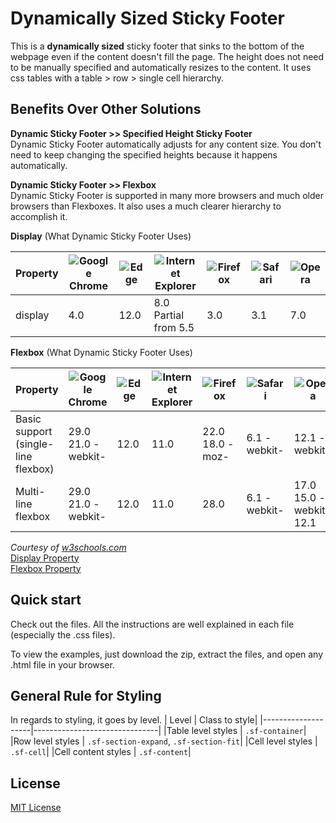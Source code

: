 Dynamically Sized Sticky Footer
===============================
This is a **dynamically sized** sticky footer that sinks to the bottom of the webpage even if the content doesn't fill the page.
The height does not need to be manually specified and automatically resizes to the content.
It uses css tables with a table > row > single cell hierarchy.

Benefits Over Other Solutions
-----------------------------
**Dynamic Sticky Footer >> Specified Height Sticky Footer**  
Dynamic Sticky Footer automatically adjusts for any content size. You don't need to keep changing the specified heights because it happens automatically.

**Dynamic Sticky Footer >> Flexbox**  
Dynamic Sticky Footer is supported in many more browsers and much older browsers than Flexboxes. It also uses a much clearer hierarchy to accomplish it.

**Display** (What Dynamic Sticky Footer Uses)  

|Property | ![Google Chrome](http://www.w3schools.com/images/compatible_chrome.gif) | ![Edge](http://www.w3schools.com/images/compatible_edge.gif)| ![Internet Explorer](http://www.w3schools.com/images/compatible_ie.gif) | ![Firefox](http://www.w3schools.com/images/compatible_firefox.gif)| ![Safari](http://www.w3schools.com/images/compatible_safari.gif) | ![Opera](http://www.w3schools.com/images/compatible_opera.gif)|
| --- | --- | --- | --- | --- | --- | --- |
|display | 4.0 | 12.0 | 8.0<br>Partial from 5.5 | 3.0 | 3.1 | 7.0|

**Flexbox** (What Dynamic Sticky Footer Uses)  

|Property | ![Google Chrome](http://www.w3schools.com/images/compatible_chrome.gif) | ![Edge](http://www.w3schools.com/images/compatible_edge.gif)| ![Internet Explorer](http://www.w3schools.com/images/compatible_ie.gif) | ![Firefox](http://www.w3schools.com/images/compatible_firefox.gif)| ![Safari](http://www.w3schools.com/images/compatible_safari.gif) | ![Opera](http://www.w3schools.com/images/compatible_opera.gif)|
| --- | --- | --- | --- | --- | --- | --- |
|Basic support<br>(single-line flexbox) | 29.0<br>21.0&nbsp;-webkit- | 12.0 | 11.0 | 22.0<br>18.0&nbsp;-moz- | 6.1&nbsp;-webkit- | 12.1&nbsp;-webkit-</td>|
|Multi-line flexbox | 29.0<br>21.0&nbsp;-webkit- | 12.0 | 11.0 | 28.0 | 6.1&nbsp;-webkit- | 17.0<br>15.0&nbsp;-webkit-<br>12.1|

*Courtesy of [w3schools.com](http://www.w3schools.com "w3schools.com")*  
[Display Property](http://www.w3schools.com/cssref/pr_class_display.asp)  
[Flexbox Property](http://www.w3schools.com/css/css3_flexbox.asp)

Quick start
-----------
Check out the files. All the instructions are well explained in each file (especially the .css files).

To view the examples, just download the zip, extract the files, and open any .html file in your browser.

General Rule for Styling
------------------------
In regards to styling, it goes by level.
|       Level        |         Class to style|
|--------------------|-------------------------------|
|Table level styles  | `.sf-container`|
|Row level styles    | `.sf-section-expand`, `.sf-section-fit`|
|Cell level styles   | `.sf-cell`|
|Cell content styles | `.sf-content`|

License
-------
[MIT License](https://opensource.org/licenses/MIT "MIT License on opensource.org")